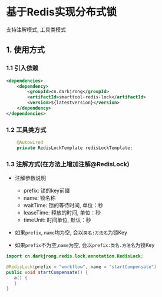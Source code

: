 # 基于Redis实现分布式锁
 支持注解模式, 工具类模式

## 1. 使用方式
### 1.1 引入依赖
```xml
<dependencies>
    <dependency>
        <groupId>cn.darkjrong</groupId>
        <artifactId>smarttool-redis-lock</artifactId>
        <version>${latestversion}</version>
    </dependency>
</dependencies>
```

### 1.2 工具类方式
```java
    @Autowired
    private RedisLockTemplate redisLockTemplate;
```

### 1.3 注解方式(在方法上增加注解@RedisLock)
 - 注解参数说明
   - prefix: 锁的key前缀
   - name: 锁名称
   - waitTime: 锁的等待时间, 单位：秒
   - leaseTime: 释放的时间, 单位：秒
   - timeUnit: 时间单位, 默认：秒

 - 如果`prefix`, `name`均为空, 会以`类名:方法名`为锁Key
 - 如果`prefix`不为空,`name`为空, 会以`prefix:类名.方法名`为锁Key

```java
import cn.darkjrong.redis.lock.annotation.RedisLock;

@RedisLock(prefix = "workflow", name = "startCompensate")
public void startCompensate() {
   a() {
   }
}
```










































